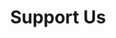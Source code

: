 ---
title: Support Us
image: image.png

pageconfig:
    parent: /tech/drafts

pagefrontmatter:
    visible: true
    status: draft
    template: tech

form:
    name: addpage-tech
    fields:
        -
            name: title
            label: Title
            type: text
            validate:
                required: true
        -
            name: image
            label: 'Image to upload'
            type: file
            multiple: false
            accept:
                - 'image/*'
            destination: '@self'
        -
            name: taxonomy.part
            label: 'Part IDs (comma separated)'
            type: text
        -
            name: email
            type: honeypot
    buttons:
        -
            type: submit
            value: Submit
    process:
        -
            addpage: null
        -
            redirect: '@self'
---